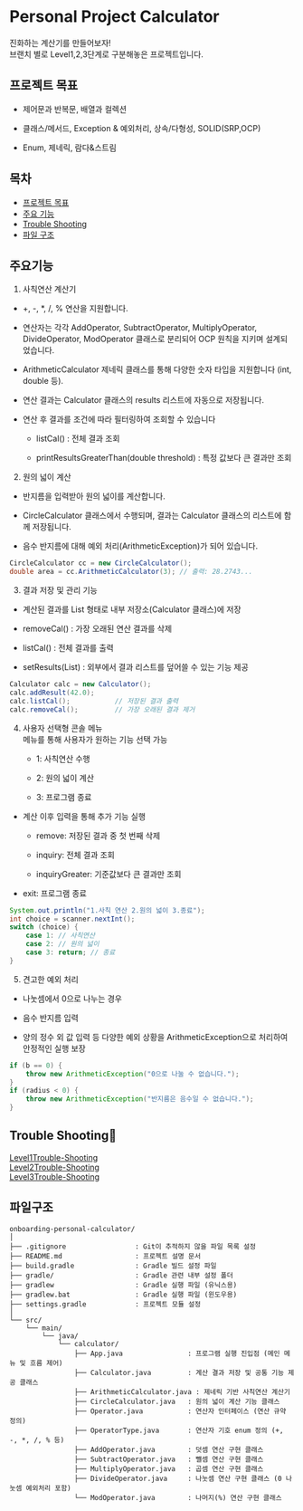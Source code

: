 #  Personal Project Calculator 
진화하는 계산기를 만들어보자! </br>
브랜치 별로 Level1,2,3단계로 구분해놓은 프로젝트입니다.

## 프로젝트 목표

- 제어문과 반복문, 배열과 컬렉션

- 클래스/메서드, Exception & 예외처리, 상속/다형성, SOLID(SRP,OCP)

- Enum, 제네릭, 람다&스트림

## 목차
- [프로젝트 목표](#프로젝트-목표)
- [주요 기능](#주요기능)
- [Trouble Shooting](#trouble-shooting)
- [파일 구조](#파일구조)

## 주요기능
1. 사칙연산 계산기</br>

- +, -, *, /, % 연산을 지원합니다.

- 연산자는 각각 AddOperator, SubtractOperator, MultiplyOperator, DivideOperator, ModOperator 클래스로 분리되어 OCP 원칙을 지키며 설계되었습니다.

- ArithmeticCalculator<T extends Number> 제네릭 클래스를 통해 다양한 숫자 타입을 지원합니다 (int, double 등).

- 연산 결과는 Calculator 클래스의 results 리스트에 자동으로 저장됩니다.

- 연산 후 결과를 조건에 따라 필터링하여 조회할 수 있습니다</br>
  - listCal() : 전체 결과 조회</br>

  - printResultsGreaterThan(double threshold) : 특정 값보다 큰 결과만 조회

 2. 원의 넓이 계산</br>
- 반지름을 입력받아 원의 넓이를 계산합니다.

- CircleCalculator 클래스에서 수행되며, 결과는 Calculator 클래스의 리스트에 함께 저장됩니다.

- 음수 반지름에 대해 예외 처리(ArithmeticException)가 되어 있습니다.

```java
CircleCalculator cc = new CircleCalculator();
double area = cc.ArithmeticCalculator(3); // 출력: 28.2743...
```

3. 결과 저장 및 관리 기능</br>
- 계산된 결과를 List<Double> 형태로 내부 저장소(Calculator 클래스)에 저장

- removeCal() : 가장 오래된 연산 결과를 삭제

- listCal() : 전체 결과를 출력

- setResults(List<Double>) : 외부에서 결과 리스트를 덮어쓸 수 있는 기능 제공

```java
Calculator calc = new Calculator();
calc.addResult(42.0);
calc.listCal();           // 저장된 결과 출력
calc.removeCal();         // 가장 오래된 결과 제거
```

4. 사용자 선택형 콘솔 메뉴</br>
메뉴를 통해 사용자가 원하는 기능 선택 가능

    - 1: 사칙연산 수행

    - 2: 원의 넓이 계산

    - 3: 프로그램 종료


- 계산 이후 입력을 통해 추가 기능 실행

  - remove: 저장된 결과 중 첫 번째 삭제
  
  - inquiry: 전체 결과 조회

  - inquiryGreater: 기준값보다 큰 결과만 조회

- exit: 프로그램 종료

```java
System.out.println("1.사칙 연산 2.원의 넓이 3.종료");
int choice = scanner.nextInt();
switch (choice) {
    case 1: // 사칙연산
    case 2: // 원의 넓이
    case 3: return; // 종료
}
```

 5. 견고한 예외 처리</br>
- 나눗셈에서 0으로 나누는 경우

- 음수 반지름 입력

- 양의 정수 외 값 입력 등 다양한 예외 상황을 ArithmeticException으로 처리하여 안정적인 실행 보장

```java
if (b == 0) {
    throw new ArithmeticException("0으로 나눌 수 없습니다.");
}
if (radius < 0) {
    throw new ArithmeticException("반지름은 음수일 수 없습니다.");
}

```




## Trouble Shooting👾
[Level1Trouble-Shooting](https://winwin0219.tistory.com/entry/Java-Level1Trouble-Shooting)   </br>
[Level2Trouble-Shooting](https://winwin0219.tistory.com/entry/Java-Level2Trouble-Shooting)   </br>
[Level3Trouble-Shooting](https://winwin0219.tistory.com/entry/Java-Level3Trouble-Shooting)   



## 파일구조
```
onboarding-personal-calculator/
│
├── .gitignore                 : Git이 추적하지 않을 파일 목록 설정
├── README.md                  : 프로젝트 설명 문서
├── build.gradle               : Gradle 빌드 설정 파일
├── gradle/                    : Gradle 관련 내부 설정 폴더
├── gradlew                    : Gradle 실행 파일 (유닉스용)
├── gradlew.bat                : Gradle 실행 파일 (윈도우용)
├── settings.gradle            : 프로젝트 모듈 설정
│
└── src/
    └── main/
        └── java/
            └── calculator/
                ├── App.java                : 프로그램 실행 진입점 (메인 메뉴 및 흐름 제어)
                ├── Calculator.java         : 계산 결과 저장 및 공통 기능 제공 클래스
                ├── ArithmeticCalculator.java : 제네릭 기반 사칙연산 계산기
                ├── CircleCalculator.java   : 원의 넓이 계산 기능 클래스
                ├── Operator.java           : 연산자 인터페이스 (연산 규약 정의)
                ├── OperatorType.java       : 연산자 기호 enum 정의 (+, -, *, /, % 등)
                ├── AddOperator.java        : 덧셈 연산 구현 클래스
                ├── SubtractOperator.java   : 뺄셈 연산 구현 클래스
                ├── MultiplyOperator.java   : 곱셈 연산 구현 클래스
                ├── DivideOperator.java     : 나눗셈 연산 구현 클래스 (0 나눗셈 예외처리 포함)
                └── ModOperator.java        : 나머지(%) 연산 구현 클래스

```
